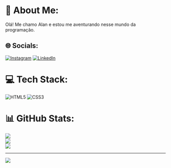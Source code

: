 # 💫 About Me:
Olá! Me chamo Alan e estou me aventurando nesse mundo da programação.


## 🌐 Socials:
[![Instagram](https://img.shields.io/badge/Instagram-%23E4405F.svg?logo=Instagram&logoColor=white)](https://instagram.com/alanarlindotachini) [![LinkedIn](https://img.shields.io/badge/LinkedIn-%230077B5.svg?logo=linkedin&logoColor=white)](https://linkedin.com/in/Alan-Arlindo-Tachini) 

# 💻 Tech Stack:
![HTML5](https://img.shields.io/badge/html5-%23E34F26.svg?style=for-the-badge&logo=html5&logoColor=white) ![CSS3](https://img.shields.io/badge/css3-%231572B6.svg?style=for-the-badge&logo=css3&logoColor=white)
# 📊 GitHub Stats:
![](https://github-readme-stats.vercel.app/api?username=Alan-Arlindo-Tachini&theme=great-gatsby&hide_border=false&include_all_commits=true&count_private=true)<br/>
![](https://github-readme-streak-stats.herokuapp.com/?user=Alan-Arlindo-Tachini&theme=great-gatsby&hide_border=false)<br/>
![](https://github-readme-stats.vercel.app/api/top-langs/?username=Alan-Arlindo-Tachini&theme=great-gatsby&hide_border=false&include_all_commits=true&count_private=true&layout=compact)

---
[![](https://visitcount.itsvg.in/api?id=Alan-Arlindo-Tachini&icon=0&color=7)](https://visitcount.itsvg.in)

<!-- Proudly created with GPRM ( https://gprm.itsvg.in ) -->
